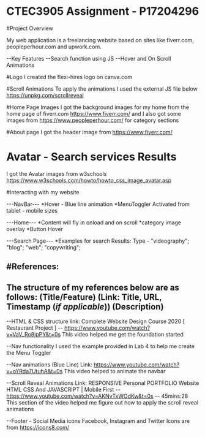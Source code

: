 # CTEC3905 Assignment - P17204296

#Project Overview

My web application is a freelancing website based on sites like fiverr.com, peopleperhour.com and upwork.com.

--Key Features
--Search function using JS
--Hover and On Scroll Animations

#Logo
I created the flexi-hires logo on canva.com

#Scroll Animations
To apply the animations I used the external JS file below
https://unpkg.com/scrollreveal

#Home Page Images
I got the background images for my home from the home page of fiverr.com https://www.fiverr.com/ and
I also got some images from https://www.peopleperhour.com/ for category sections

#About page
I got the header image from https://www.fiverr.com/

# Avatar - Search services Results
I got the Avatar images from w3schools
https://www.w3schools.com/howto/howto_css_image_avatar.asp

#Interacting with my website

---NavBar---
*Hover -  Blue line animation
*MenuToggler Activated from tablet - mobile sizes

---Home---
*Content will fly in onload and on scroll
*category image overlay
*Button Hover

---Search Page---
*Examples for search Results: Type - "videography"; "blog"; "web"; "copywriting";


#References:
-----
The structure of my references below are as follows:
(Title/Feature)
(Link: Title, URL, Timestamp (*if applicable*))
(Description)
-----

--HTML & CSS structure
link: Complete Website Design Course 2020 [ Restaurant Project ] -- https://www.youtube.com/watch?v=VaV_Ro8jpPY&t=0s
This video helped me get the foundation started

--Nav functionality
I used the example provided in Lab 4 to help me create the Menu Toggler


--Nav animations (Blue Line)
Link: https://www.youtube.com/watch?v=oYRda7UtuhA&t=0s
This video helped to animate the navbar

--Scroll Reveal Animations
Link: RESPONSIVE Personal PORTFOLIO Website HTML CSS And JAVASCRIPT | Mobile First -- https://www.youtube.com/watch?v=AKNvTxWOdKw&t=0s -- 45mins:28
This section of the video helped me figure out how to apply the scroll reveal animations

--Footer - Social Media icons
Facebook, Instagram and Twitter Icons are from https://icons8.com/
